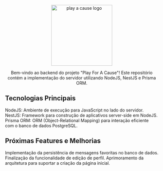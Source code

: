 <p align="center">
  <a href="http://nestjs.com/" target="blank"><img src="https://play.foracause.com.br/wp-content/uploads/2023/10/cropped-PFAC_Logo-5_page-0003.jpg" width="200" alt="play a cause logo" /></a>
</p>



  <p align="center">Bem-vindo ao backend do projeto "Play For A Cause"! Este repositório contém a implementação do servidor utilizando NodeJS, NestJS e Prisma ORM.</p>



## Tecnologias Principais

NodeJS: Ambiente de execução para JavaScript no lado do servidor.
NestJS: Framework para construção de aplicativos server-side em NodeJS.
Prisma ORM: ORM (Object-Relational Mapping) para interação eficiente com o banco de dados PostgreSQL.


## Próximas Features e Melhorias
Implementação da persistência de mensagens favoritas no banco de dados.
Finalização da funcionalidade de edição de perfil.
Aprimoramento da arquitetura para suportar a criação da página inicial.


